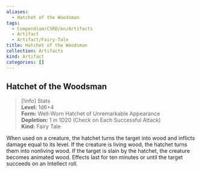 ```yaml
---
aliases:
  - Hatchet of the Woodsman
tags:
  - Compendium/CSRD/en/Artifacts
  - Artifact
  - Artifact/Fairy-Tale
title: Hatchet of the Woodsman
collection: Artifacts
kind: Artifact
categories: []
---
```

## Hatchet of the Woodsman  
>[!info] Stats  
> **Level:** 1d6+4  
> **Form:** Well-Worn Hatchet of Unremarkable Appearance  
> **Depletion:** 1 in 1D20 (Check on Each Successful Attack)  
> **Kind:** Fairy Tale
  
When used on a creature, the hatchet turns the target into wood and inflicts damage equal to its level. If the creature is living wood, the hatchet turns them into nonliving wood. If the target is slain by the hatchet, the creature becomes animated wood. Effects last for ten minutes or until the target succeeds on an Intellect roll.